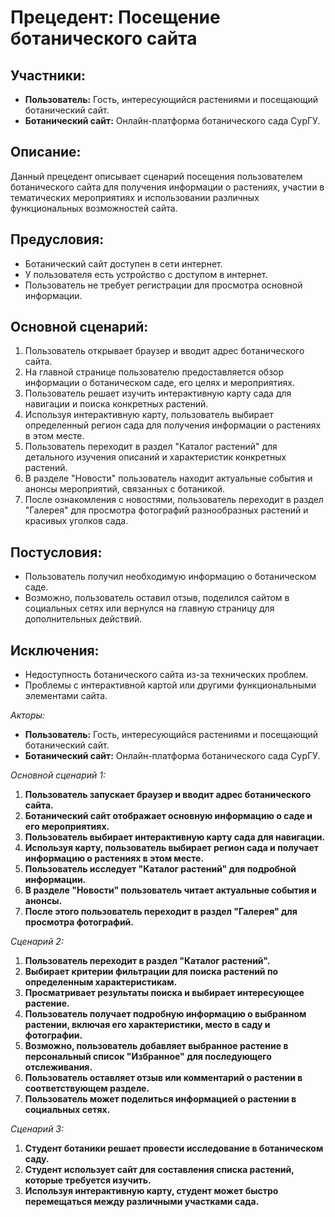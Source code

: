 # Прецедент: Посещение ботанического сайта

## Участники:
- **Пользователь:** Гость, интересующийся растениями и посещающий ботанический сайт.
- **Ботанический сайт:** Онлайн-платформа ботанического сада СурГУ.

## Описание:
Данный прецедент описывает сценарий посещения пользователем ботанического сайта для получения информации о растениях, участии в тематических мероприятиях и использовании различных функциональных возможностей сайта.

## Предусловия:
- Ботанический сайт доступен в сети интернет.
- У пользователя есть устройство с доступом в интернет.
- Пользователь не требует регистрации для просмотра основной информации.

## Основной сценарий:
1. Пользователь открывает браузер и вводит адрес ботанического сайта.
2. На главной странице пользователю предоставляется обзор информации о ботаническом саде, его целях и мероприятиях.
3. Пользователь решает изучить интерактивную карту сада для навигации и поиска конкретных растений.
4. Используя интерактивную карту, пользователь выбирает определенный регион сада для получения информации о растениях в этом месте.
5. Пользователь переходит в раздел "Каталог растений" для детального изучения описаний и характеристик конкретных растений.
6. В разделе "Новости" пользователь находит актуальные события и анонсы мероприятий, связанных с ботаникой.
7. После ознакомления с новостями, пользователь переходит в раздел "Галерея" для просмотра фотографий разнообразных растений и красивых уголков сада.

## Постусловия:
- Пользователь получил необходимую информацию о ботаническом саде.
- Возможно, пользователь оставил отзыв, поделился сайтом в социальных сетях или вернулся на главную страницу для дополнительных действий.

## Исключения:
- Недоступность ботанического сайта из-за технических проблем.
- Проблемы с интерактивной картой или другими функциональными элементами сайта.

*Акторы:*
- **Пользователь:** Гость, интересующийся растениями и посещающий ботанический сайт.
- **Ботанический сайт:** Онлайн-платформа ботанического сада СурГУ.

*Основной сценарий 1:*
1. **Пользователь запускает браузер и вводит адрес ботанического сайта.**
2. **Ботанический сайт отображает основную информацию о саде и его мероприятиях.**
3. **Пользователь выбирает интерактивную карту сада для навигации.**
4. **Используя карту, пользователь выбирает регион сада и получает информацию о растениях в этом месте.**
5. **Пользователь исследует "Каталог растений" для подробной информации.**
6. **В разделе "Новости" пользователь читает актуальные события и анонсы.**
7. **После этого пользователь переходит в раздел "Галерея" для просмотра фотографий.**

*Сценарий 2:*
1. **Пользователь переходит в раздел "Каталог растений".**
2. **Выбирает критерии фильтрации для поиска растений по определенным характеристикам.**
3. **Просматривает результаты поиска и выбирает интересующее растение.**
4. **Пользователь получает подробную информацию о выбранном растении, включая его характеристики, место в саду и фотографии.**
5. **Возможно, пользователь добавляет выбранное растение в персональный список "Избранное" для последующего отслеживания.**
6. **Пользователь оставляет отзыв или комментарий о растении в соответствующем разделе.**
7. **Пользователь может поделиться информацией о растении в социальных сетях.**

*Сценарий 3:*
1. **Студент ботаники решает провести исследование в ботаническом саду.**
2. **Студент использует сайт для составления списка растений, которые требуется изучить.**
3. **Используя интерактивную карту, студент может быстро перемещаться между различными участками сада.**



